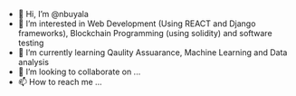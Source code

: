 - 👋 Hi, I’m @nbuyala
- 👀 I’m interested in Web Development (Using REACT and Django frameworks), Blockchain Programming (using solidity)  and software testing
- 🌱 I’m currently learning Qaulity Assuarance, Machine Learning and Data analysis
- 💞️ I’m looking to collaborate on ...
- 📫 How to reach me ...

<!---
nbuyala/nbuyala is a ✨ special ✨ repository because its `README.md` (this file) appears on your GitHub profile.
You can click the Preview link to take a look at your changes.
--->
